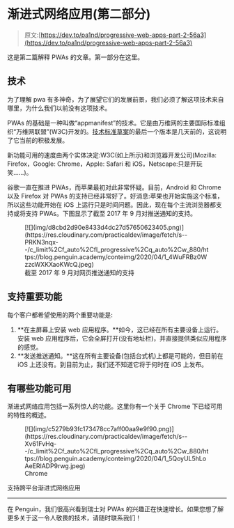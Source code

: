 # 渐进式网络应用(第二部分)

> 原文:[https://dev.to/pa1nd/progressive-web-apps-part-2-56a3](https://dev.to/pa1nd/progressive-web-apps-part-2-56a3)

这是第二篇解释 PWAs 的文章。第一部分在这里。

## 技术

为了理解 pwa 有多神奇，为了展望它们的发展前景，我们必须了解这项技术来自哪里，为什么我们以前没有这项技术。

PWAs 的基础是一种叫做“appmanifest”的技术。它是由万维网的主要国际标准组织“万维网联盟”(W3C)开发的。[技术标准草案](https://www.w3.org/TR/appmanifest/)的最后一个版本是几天前的，这说明了它当前的积极发展。

新功能可用的速度由两个实体决定:W3C(如上所示)和浏览器开发公司(Mozilla: Firefox，Google: Chrome，Apple: Safari 和 iOS，Netscape:只是开玩笑……)。

谷歌一直在推进 PWAs，而苹果最初对此非常怀疑。目前，Android 和 Chrome 以及 Firefox 对 PWAs 的支持已经非常好了。好消息:苹果也开始实施这个标准，所以这些功能开始在 iOS 上运行只是时间问题。因此，现在每个主流浏览器都支持或将支持 PWAs。下图显示了截至 2017 年 9 月对推送通知的支持。

<figure>[![](img/d8cbd2d90e8433d4dc27d57650623405.png)](https://res.cloudinary.com/practicaldev/image/fetch/s--PRKN3nqx--/c_limit%2Cf_auto%2Cfl_progressive%2Cq_auto%2Cw_880/https://blog.penguin.academy/conteimg/2020/04/1_4WuFRBz0WzzcWXKXaoKWcQ.jpeg) 

<figcaption>截至 2017 年 9 月对网页推送通知的支持</figcaption>

</figure>

## 支持重要功能

每个客户都希望使用的两个重要功能是:

1.  **在主屏幕上安装 web 应用程序。**如今，这已经在所有主要设备上运行。安装 web 应用程序后，它会全屏打开(没有地址栏)，并直接提供类似应用程序的感觉。
2.  **发送推送通知。**这在所有主要设备(包括台式机)上都是可能的，但目前在 iOS 上还没有。到目前为止，我们还不知道它将于何时在 iOS 上发布。

## 有哪些功能可用

渐进式网络应用包括一系列惊人的功能。这里你有一个关于 Chrome 下已经可用的特性的概述。

<figure>[![](img/c5279b93fc173478cc7aff00aa9e9f90.png)](https://res.cloudinary.com/practicaldev/image/fetch/s--Xv61FvHq--/c_limit%2Cf_auto%2Cfl_progressive%2Cq_auto%2Cw_880/https://blog.penguin.academy/conteimg/2020/04/1_5QoyUL5hLoAeERlADP9rwg.jpeg)

<figcaption>Chrome</figcaption>

</figure>

支持跨平台渐进式网络应用

* * *

在 Penguin，我们很高兴看到瑞士对 PWAs 的兴趣正在快速增长。如果您想了解更多关于这一令人敬畏的技术，请随时联系我们！